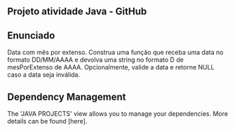 ## Projeto atividade Java - GitHub

## Enunciado

Data com mês por extenso. Construa uma função que receba uma data no formato DD/MM/AAAA e devolva uma string no formato D de mesPorExtenso de AAAA. Opcionalmente, valide a data e retorne NULL caso a data seja inválida.

## Dependency Management
The 'JAVA PROJECTS' view allows you to manage your dependencies. More details can be found [here].